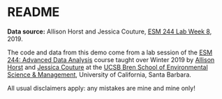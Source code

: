 # README

__Data source:__ Allison Horst and Jessica Couture, [ESM 244 Lab Week 8][esm244-lab8], 2019.

[esm244-lab8]: https://github.com/allisonhorst/esm-244-lab-8

The code and data from this demo come from a lab session of the [ESM 244: Advanced Data Analysis][esm244] course taught over Winter 2019 by [Allison Horst][horst] and [Jessica Couture][couture] at the [UCSB Bren School of Environmental Science & Management][bren], University of California, Santa Barbara.

[esm244]: https://github.com/allisonhorst/esm-244-2019
[horst]: https://github.com/allisonhorst
[couture]: https://www.jessicalcouture.com/
[bren]: https://bren.ucsb.edu/

All usual disclaimers apply: any mistakes are mine and mine only!
